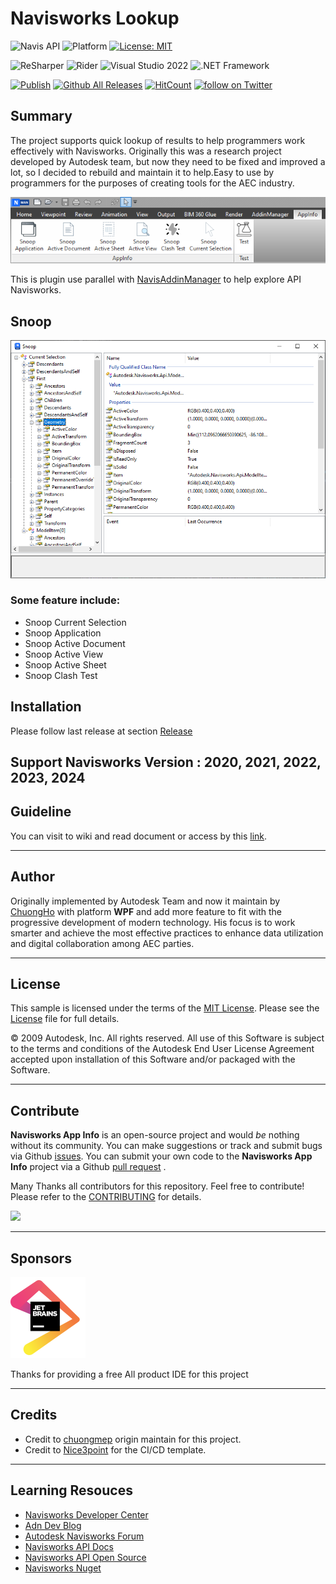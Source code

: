 # Navisworks Lookup

![Navis API](https://img.shields.io/badge/Navisworks%20API%202023-blue.svg) ![Platform](https://img.shields.io/badge/platform-Windows-lightgray.svg) [![License: MIT](https://img.shields.io/badge/License-MIT-yellow.svg)](https://opensource.org/licenses/MIT)

![ReSharper](https://img.shields.io/badge/ReSharper-2021.3.3-yellow) ![Rider](https://img.shields.io/badge/Rider-2021.3.3-yellow) ![Visual Studio 2022](https://img.shields.io/badge/Visual_Studio_2022_Preview_4.0-yellow) ![.NET Framework](https://img.shields.io/badge/.NET_6.0-yellow)

[![Publish](../../actions/workflows/Workflow.yml/badge.svg)](../../actions)
[![Github All Releases](https://img.shields.io/github/downloads/chuongmep/NavisAppInfo/total?color=blue&label=Download)]()
[![HitCount](https://hits.dwyl.com/chuongmep/NavisAppInfo.svg?style=flat-square)](http://hits.dwyl.com/chuongmep/NavisAppInfo)
<a href="https://twitter.com/intent/follow?screen_name=chuongmep">
<img src="https://img.shields.io/twitter/follow/chuongmep?style=social&logo=twitter"
alt="follow on Twitter"></a>

## Summary

The project supports quick lookup of results to help programmers work effectively with Navisworks. Originally this was a
research project developed by Autodesk team, but now they need to be fixed and improved a lot, so I decided to rebuild
and maintain it to help.Easy to use by programmers for the purposes of creating tools for the AEC industry.

![](pic/AppRibbon.png)

This is plugin use parallel with [NavisAddinManager](https://github.com/chuongmep/NavisAddinManager) to help explore API Navisworks.

## Snoop

![](pic/SnoopCurrentSlection.png)

### Some feature include:

- Snoop Current Selection
- Snoop Application
- Snoop Active Document
- Snoop Active View
- Snoop Active Sheet
- Snoop Clash Test

## Installation

Please follow last release at section [Release](https://github.com/chuongmep/NavisAppInfo/releases/latest)

Support Navisworks Version : 2020, 2021, 2022, 2023, 2024
---

## Guideline

You can visit to wiki and read document or access by this [link](https://github.com/chuongmep/NavisAppInfo/wiki).

---

## Author

Originally implemented by Autodesk Team and now it maintain by [ChuongHo](https://github.com/chuongmep) with platform **WPF** and add more feature to fit
with the progressive development of modern technology. His focus is to work smarter and achieve the most effective
practices to enhance data utilization and digital collaboration among AEC parties.

---

## License

This sample is licensed under the terms of the [MIT License](http://opensource.org/licenses/MIT). Please see
the [License](License.md) file for full details.

© 2009 Autodesk, Inc. All rights reserved. All use of this Software is subject to the terms and conditions of the Autodesk End User License Agreement accepted upon installation of this Software and/or packaged with the Software.

---

## Contribute

**Navisworks App Info** is an open-source project and would _be_ nothing without its community. You can make suggestions
or
track and submit bugs via
Github [issues](https://docs.github.com/en/issues/tracking-your-work-with-issues/creating-an-issue). You can submit your
own code to the **Navisworks App Info** project via a
Github [pull request](https://docs.github.com/en/pull-requests/collaborating-with-pull-requests/proposing-changes-to-your-work-with-pull-requests/about-pull-requests)
.

Many Thanks all contributors for this repository. Feel free to contribute!
Please refer to the [CONTRIBUTING](CONTRIBUTING.md) for details.

<a href = "https://github.com/chuongmep/NavisAppInfo/graphs/contributors">
  <img src = "https://contrib.rocks/image?repo=chuongmep/NavisAppInfo"/>
</a>

---

## Sponsors

![](pic/jetbrains.png)

Thanks for providing a free All product IDE for this project

---

## Credits

- Credit to [chuongmep](https://github.com/chuongmep) origin maintain for this project.
- Credit to [Nice3point](https://github.com/Nice3point) for the CI/CD template.

--- 

## Learning Resouces

- [Navisworks Developer Center](https://www.autodesk.com/developer-network/platform-technologies/navisworks)
- [Adn Dev Blog](https://adndevblog.typepad.com/aec/navisworks/)
- [Autodesk Navisworks Forum](https://forums.autodesk.com/t5/navisworks/ct-p/4)
- [Navisworks API Docs](https://apidocs.co/apps/navisworks/2018/87317537-2911-4c08-b492-6496c82b3ed0.htm)
- [Navisworks API Open Source](https://github.com/topics/navisworks-api)
- [Navisworks Nuget](https://www.nuget.org/packages?q=chuongmep.navis)
